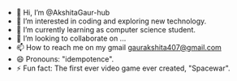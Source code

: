 - 👋 Hi, I’m @AkshitaGaur-hub
- 👀 I’m interested in coding and exploring new technology.
- 🌱 I’m currently learning as computer science student.
- 💞️ I’m looking to collaborate on ...
- 📫 How to reach me on my gmail gaurakshita407@gmail.com
- 😄 Pronouns: "idempotence".
- ⚡ Fun fact: The first ever video game ever created, "Spacewar".

<!---
AkshitaGaur-hub/AkshitaGaur-hub is a ✨ special ✨ repository because its `README.md` (this file) appears on your GitHub profile.
You can click the Preview link to take a look at your changes.
--->
